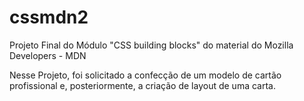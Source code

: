 # cssmdn2

Projeto Final do Módulo "CSS building blocks" do material do Mozilla Developers - MDN

Nesse Projeto, foi solicitado a confecção de um modelo de cartão profissional e, posteriormente, a criação de layout de uma carta.


